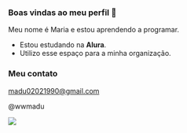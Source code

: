 ### Boas vindas ao meu perfil  👋


Meu nome é Maria e estou aprendendo a programar.

- Estou estudando na **Alura**.
- Utilizo esse espaço para a minha organização.

### Meu contato 

madu02021990@gmail.com 

@wwmadu

![](https://media1.tenor.com/m/kWejy2kDcTwAAAAC/office.gif)
